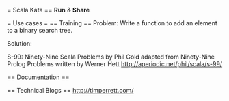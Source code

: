 = Scala Kata
== __Run__ & __Share__

= Use cases =
== Training ==
Problem:
Write a function to add an element to a binary search tree.

Solution:

S-99: Ninety-Nine Scala Problems by Phil Gold adapted from Ninety-Nine Prolog Problems written by Werner Hett 
http://aperiodic.net/phil/scala/s-99/

== Documentation ==

== Technical Blogs ==
http://timperrett.com/